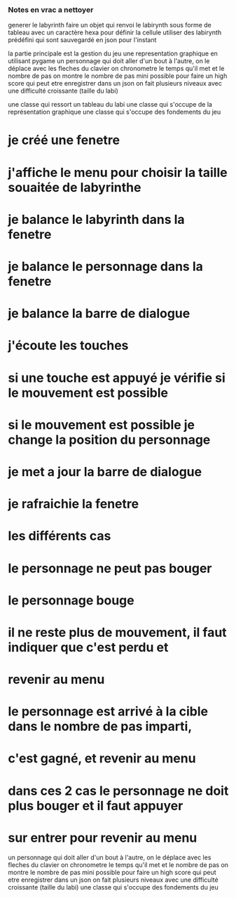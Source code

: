 ### Notes en vrac a nettoyer ###
generer le labyrinth
faire un objet qui renvoi le labirynth sous forme de tableau
avec un caractère hexa pour définir la cellule
utiliser des labirynth prédéfini qui sont sauvegardé en json
pour l'instant

la partie principale est la gestion du jeu
une representation graphique en utilisant pygame
un personnage qui doit aller d'un bout à l'autre, on le déplace avec
les fleches du clavier
on chronometre le temps qu'il met et le nombre de pas
on montre le nombre de pas mini possible pour faire un high score
qui peut etre enregistrer dans un json
on fait plusieurs niveaux avec une difficulté croissante (taille du labi)

une classe qui ressort un tableau du labi
une classe qui s'occupe de la représentation graphique
une classe qui s'occupe des fondements du jeu

# je créé une fenetre
# j'affiche le menu pour choisir la taille souaitée de labyrinthe
# je balance le labyrinth dans la fenetre
# je balance le personnage dans la fenetre
# je balance la barre de dialogue
# j'écoute les touches
# si une touche est appuyé je vérifie si le mouvement est possible
# si le mouvement est possible je change la position du personnage
# je met a jour la barre de dialogue
# je rafraichie la fenetre

# les différents cas
# le personnage ne peut pas bouger
# le personnage bouge
# il ne reste plus de mouvement, il faut indiquer que c'est perdu et
# revenir au menu
# le personnage est arrivé à la cible dans le nombre de pas imparti,
# c'est gagné, et revenir au menu
# dans ces 2 cas le personnage ne doit plus bouger et il faut appuyer
# sur entrer pour revenir au menu


un personnage qui doit aller d'un bout à l'autre, on le déplace avec
les fleches du clavier
on chronometre le temps qu'il met et le nombre de pas
on montre le nombre de pas mini possible pour faire un high score
qui peut etre enregistrer dans un json
on fait plusieurs niveaux avec une difficulté croissante (taille du labi)
une classe qui s'occupe des fondements du jeu
